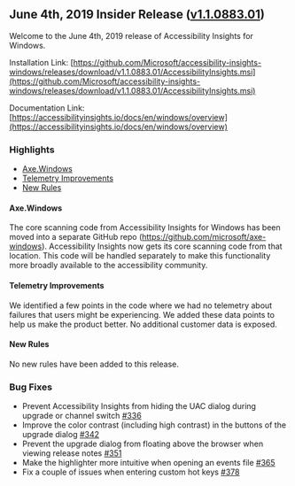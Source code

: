 ## June 4th, 2019 Insider Release ([v1.1.0883.01](https://github.com/Microsoft/accessibility-insights-windows/releases/tag/v1.1.0883.01))

Welcome to the June 4th, 2019 release of Accessibility Insights for Windows.

Installation Link: [https://github.com/Microsoft/accessibility-insights-windows/releases/download/v1.1.0883.01/AccessibilityInsights.msi](https://github.com/Microsoft/accessibility-insights-windows/releases/download/v1.1.0883.01/AccessibilityInsights.msi)

Documentation Link: [https://accessibilityinsights.io/docs/en/windows/overview](https://accessibilityinsights.io/docs/en/windows/overview)

### Highlights

  - [Axe.Windows](#axe.windows)
  - [Telemetry Improvements](#telemetry-improvements)
  - [New Rules](#new-rules)
  
#### Axe.Windows

The core scanning code from Accessibility Insights for Windows has been moved into a separate GitHub repo (https://github.com/microsoft/axe-windows). Accessibility Insights now gets its core scanning code from that location. This code will be handled separately to make this functionality more broadly available to the accessibility community.

#### Telemetry Improvements

We identified a few points in the code where we had no telemetry about failures that users might be experiencing. We added these data points to help us make the product better. No additional customer data is exposed.

#### New Rules

No new rules have been added to this release.

### Bug Fixes

- Prevent Accessibility Insights from hiding the UAC dialog during upgrade or channel switch [#336](https://github.com/Microsoft/accessibility-insights-windows/issues/336)
- Improve the color contrast (including high contrast) in the buttons of the upgrade dialog [#342](https://github.com/Microsoft/accessibility-insights-windows/issues/342)
- Prevent the upgrade dialog from floating above the browser when viewing release notes [#351](https://github.com/Microsoft/accessibility-insights-windows/issues/351)
- Make the highlighter more intuitive when opening an events file [#365](https://github.com/Microsoft/accessibility-insights-windows/issues/365)
- Fix a couple of issues when entering custom hot keys [#378](https://github.com/Microsoft/accessibility-insights-windows/pull/378)

